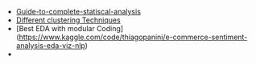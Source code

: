 * [Guide-to-complete-statiscal-analysis](https://www.kaggle.com/code/shivanirana63/guide-to-complete-statistical-analysis)
* [Different clustering Techniques](https://www.kaggle.com/code/azminetoushikwasi/different-clustering-techniques-and-algorithms)
* [Best EDA with modular Coding] (https://www.kaggle.com/code/thiagopanini/e-commerce-sentiment-analysis-eda-viz-nlp)
* 

